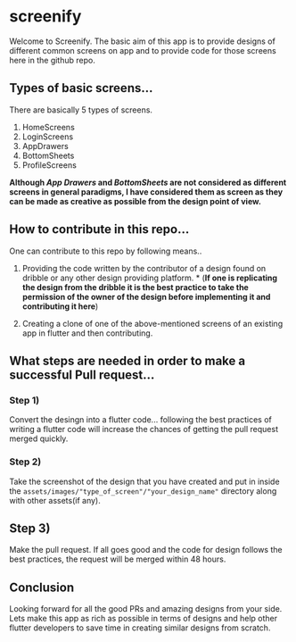 # screenify

Welcome to Screenify. The basic aim of this app is to provide designs of different common screens on app and to provide code for those screens here in the github repo. 

## Types of basic screens...

There are basically 5 types of screens.

1) HomeScreens
2) LoginScreens
3) AppDrawers
4) BottomSheets
5) ProfileScreens

**Although _App Drawers_ and _BottomSheets_ are not considered as different screens in general paradigms, I have considered them as screen as they can be made as creative as possible from the design point of view.**

## How to contribute in this repo...

One can contribute to this repo by following means..

1) Providing the code written by the contributor of a design found on dribble or any other design providing platform. * (**If one is replicating the design from the dribble it is the best practice to take the permission of the owner of the design before implementing it and contributing it here**)

2) Creating a clone of one of the above-mentioned screens of an existing app in flutter and then contributing.

## What steps are needed in order to make a successful Pull request...

### Step 1)

Convert the desingn into a flutter code... following the best practices of writing a flutter code will increase the chances of getting the pull request merged quickly.

### Step 2)

Take the screenshot of the design that you have created and put in inside the `assets/images/"type_of_screen"/"your_design_name"` directory along with other assets(if any).

## Step 3)

Make the pull request. If all goes good and the code for design follows the best practices, the request will be merged within 48 hours.




## Conclusion
Looking forward for all the good PRs and amazing designs from your side. Lets make this app as rich as possible in terms of designs and help other flutter developers to save time in creating similar designs from scratch.